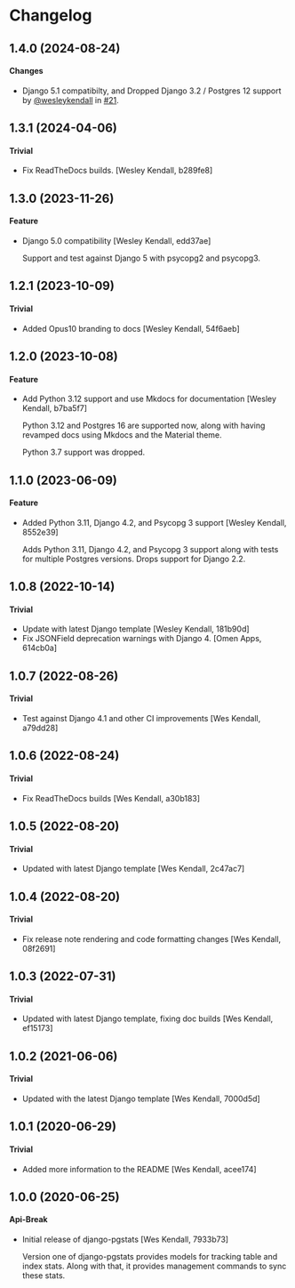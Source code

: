 # Changelog

## 1.4.0 (2024-08-24)

#### Changes

  - Django 5.1 compatibilty, and Dropped Django 3.2 / Postgres 12 support by [@wesleykendall](https://github.com/wesleykendall) in [#21](https://github.com/Opus10/django-pgstats/pull/21).

## 1.3.1 (2024-04-06)

#### Trivial

  - Fix ReadTheDocs builds. [Wesley Kendall, b289fe8]

## 1.3.0 (2023-11-26)

#### Feature

  - Django 5.0 compatibility [Wesley Kendall, edd37ae]

    Support and test against Django 5 with psycopg2 and psycopg3.

## 1.2.1 (2023-10-09)

#### Trivial

  - Added Opus10 branding to docs [Wesley Kendall, 54f6aeb]

## 1.2.0 (2023-10-08)

#### Feature

  - Add Python 3.12 support and use Mkdocs for documentation [Wesley Kendall, b7ba5f7]

    Python 3.12 and Postgres 16 are supported now, along with having revamped docs using Mkdocs and the Material theme.

    Python 3.7 support was dropped.

## 1.1.0 (2023-06-09)

#### Feature

  - Added Python 3.11, Django 4.2, and Psycopg 3 support [Wesley Kendall, 8552e39]

    Adds Python 3.11, Django 4.2, and Psycopg 3 support along with tests for multiple Postgres versions. Drops support for Django 2.2.

## 1.0.8 (2022-10-14)

#### Trivial

  - Update with latest Django template [Wesley Kendall, 181b90d]
  - Fix JSONField deprecation warnings with Django 4. [Omen Apps, 614cb0a]

## 1.0.7 (2022-08-26)

#### Trivial

  - Test against Django 4.1 and other CI improvements [Wes Kendall, a79dd28]

## 1.0.6 (2022-08-24)

#### Trivial

  - Fix ReadTheDocs builds [Wes Kendall, a30b183]

## 1.0.5 (2022-08-20)

#### Trivial

  - Updated with latest Django template [Wes Kendall, 2c47ac7]

## 1.0.4 (2022-08-20)

#### Trivial

  - Fix release note rendering and code formatting changes [Wes Kendall, 08f2691]

## 1.0.3 (2022-07-31)

#### Trivial

  - Updated with latest Django template, fixing doc builds [Wes Kendall, ef15173]

## 1.0.2 (2021-06-06)

#### Trivial

  - Updated with the latest Django template [Wes Kendall, 7000d5d]

## 1.0.1 (2020-06-29)

#### Trivial

  - Added more information to the README [Wes Kendall, acee174]

## 1.0.0 (2020-06-25)

#### Api-Break

  - Initial release of django-pgstats [Wes Kendall, 7933b73]

    Version one of django-pgstats provides models for tracking table and index
    stats. Along with that, it provides management commands to sync these
    stats.
